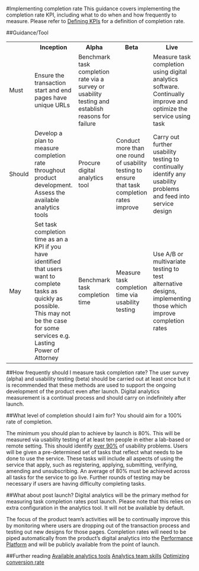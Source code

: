 #Implementing completion rate
This guidance covers implementing the completion rate KPI, including what to do when and how frequently to measure. Please refer to [Defining KPIs](/handbook/134/) for a definition of completion rate.

##Guidance/Tool
<table>
<tr><th></th><th>Inception</th><th>Alpha</th><th>Beta</th><th>Live</th></tr>
<tr><td>Must</td><td>Ensure the transaction start and end pages have unique URLs</td><td>Benchmark task completion rate via a survey or usability testing and establish reasons for failure</td><td></td><td>Measure task completion using digital analytics software. Continually improve and optimize the service using task</td></tr>
<tr><td>Should</td><td>Develop a plan to measure completion rate throughout product development. Assess the available analytics tools</td><td>Procure digital analytics tool</td><td>Conduct more than one round of usability testing to ensure that task completion rates improve</td><td>Carry out further usability testing to continually identify any usability problems and feed into service design</td></tr>
<tr><td>May</td><td>Set task completion time as an a KPI if you have identified that users want to complete tasks as quickly as possible. This may not be the case for some services e.g. Lasting Power of Attorney</td><td>Benchmark task completion time</td><td>Measure task completion time via usability testing</td><td>Use A/B or multivariate testing to test alternative designs, implementing those which improve completion rates</td></tr>
</table>

##How frequently should I measure task completion rate?
The user survey (alpha) and usability testing (beta) should be carried out at least once but it is recommended that these methods are used to support the ongoing development of the product even after launch. Digital analytics measurement is a continual process and should carry on indefinitely after launch.

##What level of completion should I aim for?
You should aim for a 100% rate of completion.

The minimum you should plan to achieve by launch is 80%. This will be measured via usability testing of at least ten people in either a lab-based or remote setting. This should identify [over 90%](http://www.useit.com/alertbox/20000319.html) of usability problems. Users will be given a pre-determined set of tasks that reflect what needs to be done to use the service. These tasks will include all aspects of using the service that apply, such as registering, applying, submitting, verifying, amending and unsubscribing. An average of 80% must be achieved across all tasks for the service to go live. Further rounds of testing may be necessary if users are having difficulty completing tasks.

##What about post launch?
Digital analytics will be the primary method for measuring task completion rates post launch. Please note that this relies on extra configuration in the analytics tool. It will not be available by default.

The focus of the product team’s activities will be to continually improve this by monitoring where users are dropping out of the transaction process and testing out new designs for those pages. Completion rates will need to be piped automatically from the product’s digital analytics into the [Performance Platform](http://www.gov.uk/performance) and will be publicly available from the point of launch.

##Further reading
[Available analytics tools](/handbook/96/)
[Analytics team skills](/handbook/11/)
[Optimizing conversion rate](/handbook/73/)
